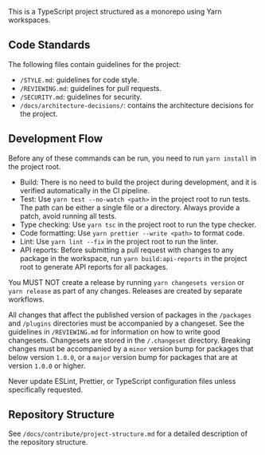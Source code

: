This is a TypeScript project structured as a monorepo using Yarn workspaces.

## Code Standards

The following files contain guidelines for the project:

- `/STYLE.md`: guidelines for code style.
- `/REVIEWING.md`: guidelines for pull requests.
- `/SECURITY.md`: guidelines for security.
- `/docs/architecture-decisions/`: contains the architecture decisions for the project.

## Development Flow

Before any of these commands can be run, you need to run `yarn install` in the project root.

- Build: There is no need to build the project during development, and it is verified automatically in the CI pipeline.
- Test: Use `yarn test --no-watch <path>` in the project root to run tests. The path can be either a single file or a directory. Always provide a patch, avoid running all tests.
- Type checking: Use `yarn tsc` in the project root to run the type checker.
- Code formatting: Use `yarn prettier --write <path>` to format code.
- Lint: Use `yarn lint --fix` in the project root to run the linter.
- API reports: Before submitting a pull request with changes to any package in the workspace, run `yarn build:api-reports` in the project root to generate API reports for all packages.

You MUST NOT create a release by running `yarn changesets version` or `yarn release` as part of any changes. Releases are created by separate workflows.

All changes that affect the published version of packages in the `/packages` and `/plugins` directories must be accompanied by a changeset. See the guidelines in `/REVIEWING.md` for information on how to write good changesets. Changesets are stored in the `/.changeset` directory. Breaking changes must be accompanied by a `minor` version bump for packages that below version `1.0.0`, or a `major` version bump for packages that are at version `1.0.0` or higher.

Never update ESLint, Prettier, or TypeScript configuration files unless specifically requested.

## Repository Structure

See `/docs/contribute/project-structure.md` for a detailed description of the repository structure.
